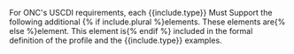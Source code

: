 <!--format of include file 
include parameters:
type (required): resource type (e.g, Patient)
plural (optional): any text (e.g, 'true') if present multiple additional requirements = true, if not present single requirement
up to three LOINCs (1 or 3 required)
for example
{% raw %} {% include additional-requirements-intro.md type="Patient" plural="true" %} or {% include additional-requirements-intro.md type="DocumentReference" %} {% endraw %}
-->

For ONC's USCDI requirements, each {{include.type}} Must Support the following additional {% if include.plural %}elements. These elements are{% else %}element. This element is{% endif %} included in the formal definition of the profile and the {{include.type}} examples.